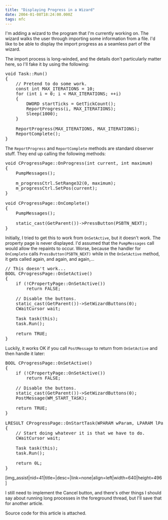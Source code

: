 ```yaml
---
title: "Displaying Progress in a Wizard"
date: 2004-01-08T18:24:00.000Z
tags: mfc
---
```

I'm adding a wizard to the program that I'm currently working on. The wizard walks the user through importing some information from a file. I'd like to be able to display the import progress as a seamless part of the wizard.

The import process is long-winded, and the details don't particularly matter here, so I'll fake it by using the following:

<pre>void Task::Run()
{
	// Pretend to do some work.
	const int MAX_ITERATIONS = 10;
	for (int i = 0; i < MAX_ITERATIONS; ++i)
	{
		DWORD startTicks = GetTickCount();
		ReportProgress(i, MAX_ITERATIONS);
		Sleep(1000);
	}

	ReportProgress(MAX_ITERATIONS, MAX_ITERATIONS);
	ReportComplete();
}</pre>

The `ReportProgress` and `ReportComplete` methods are standard observer stuff. They end up calling the following methods:

<pre>void CProgressPage::OnProgress(int current, int maximum)
{
	PumpMessages();

	m_progressCtrl.SetRange32(0, maximum);
	m_progressCtrl.SetPos(current);
}

void CProgressPage::OnComplete()
{
	PumpMessages();

	static_cast<CPropertySheet *>(GetParent())->PressButton(PSBTN_NEXT);
}</pre>

Initially, I tried to get this to work from `OnSetActive`, but it doesn't work. The property page is never displayed. I'd assumed that the `PumpMessages` call would allow the repaints to occur. Worse, because the handler for `OnComplete` calls `PressButton(PSBTN_NEXT)` while in the `OnSetActive` method, it gets called again, and again, and again,...

<pre>// This doesn't work...
BOOL CProgressPage::OnSetActive()
{
	if (!CPropertyPage::OnSetActive())
		return FALSE;

	// Disable the buttons.
	static_cast<CPropertySheet *>(GetParent())->SetWizardButtons(0);
	CWaitCursor wait;

	Task task(this);
	task.Run();

	return TRUE;
}</pre>

Luckily, it works OK if you call `PostMessage` to return from `OnSetActive` and then handle it later:

<pre>BOOL CProgressPage::OnSetActive()
{
	if (!CPropertyPage::OnSetActive())
		return FALSE;

	// Disable the buttons.
	static_cast<CPropertySheet *>(GetParent())->SetWizardButtons(0);
	PostMessage(WM_START_TASK);

	return TRUE;
}

LRESULT CProgressPage::OnStartTask(WPARAM wParam, LPARAM lParam)
{
	// Start doing whatever it is that we have to do.
	CWaitCursor wait;

	Task task(this);
	task.Run();

	return 0L;
}</pre>

[img_assist|nid=41|title=|desc=|link=none|align=left|width=640|height=496]

I still need to implement the Cancel button, and there's other things I should say about running long processes in the foreground thread, but I'll save that for another article.

Source code for this article is attached.

